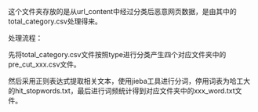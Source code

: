 这个文件夹存放的是从url_content中经过分类后恶意网页数据，是由其中的total_category.csv处理得来。

处理流程：

先将total_category.csv文件按照type进行分类产生四个对应文件夹中的pre_cut_xxx.csv文件。

然后采用正则表达式提取相关文本，使用jieba工具进行分词，停用词表为哈工大的hit_stopwords.txt，最后进行词频统计得到对应文件夹中的xxx_word.txt文件。